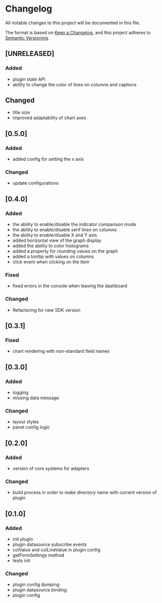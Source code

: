 # Changelog

All notable changes to this project will be documented in this file.

The format is based on [Keep a Changelog](https://keepachangelog.com/en/1.0.0/),
and this project adheres to [Semantic Versioning](https://semver.org/spec/v2.0.0.html).

## [UNRELEASED]

### Added

- plugin state API
- ability to change the color of lines on columns and captions

## Changed

- title size
- improved adaptability of chart axes

## [0.5.0]

### Added
- added config for setting the x axis

### Changed
- update configurations

## [0.4.0]

### Added
- the ability to enable/disable the indicator comparison mode
- the ability to enable/disable serif lines on columns
- the ability to enable/disable X and Y axis
- added horizontal view of the graph display
- added the ability to color histograms
- added a property for rounding values on the graph
- added a tooltip with values on columns
- click event when clicking on the item

### Fixed
- fixed errors in the console when leaving the dashboard

### Changed
- Refactoring for new SDK version

## [0.3.1]

### Fixed
- chart rendering with non-standard field names

## [0.3.0]

### Added
- logging
- missing data message

### Changed
- layout styles
- panel config logic

## [0.2.0]

### Added
- version of core systems for adapters

### Changed
- build process in order to make directory name with current version of plugin

## [0.1.0]

### Added
- init plugin
- plugin datasource subscribe events
- colValue and colLineValue in plugin config
- getFormSettings method
- tests init

### Changed
- plugin config dumping
- plugin datasource binding
- plugin config
